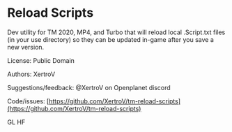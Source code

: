 # Reload Scripts

Dev utility for TM 2020, MP4, and Turbo that will reload local .Script.txt files (in your use directory) so they can be updated in-game after you save a new version.

License: Public Domain

Authors: XertroV

Suggestions/feedback: @XertroV on Openplanet discord

Code/issues: [https://github.com/XertroV/tm-reload-scripts](https://github.com/XertroV/tm-reload-scripts)

GL HF
